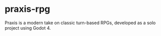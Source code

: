 # praxis-rpg
Praxis is a modern take on classic turn-based RPGs, developed as a solo project using Godot 4. 
